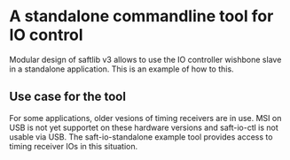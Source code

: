 # A standalone commandline tool for IO control

Modular design of saftlib v3 allows to use the IO controller wishbone slave in a standalone application.
This is an example of how to this. 

## Use case for the tool

For some applications, older vesions of timing receivers are in use.
MSI on USB is not yet supportet on these hardware versions and saft-io-ctl is not usable via USB.
The saft-io-standalone example tool provides access to timing receiver IOs in this situation.

